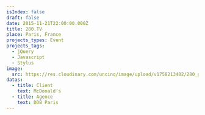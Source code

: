 ```yaml
---
isIndex: false
draft: false
date: 2015-11-21T22:00:00.000Z
title: 280.TV
place: Paris, France
projects_types: Event
projects_tags:
  - jQuery
  - Javascript
  - Stylus
image:
  src: https://res.cloudinary.com/uncinq/image/upload/v1758213402/280_gexsew.jpg
datas:
  - title: Client
    text: McDonald’s
  - title: Agence
    text: DDB Paris
---
```

